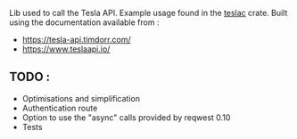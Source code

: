 Lib used to call the Tesla API. 
Example usage found in the [teslac](https://github.com/zklapow/tesla-rs/tree/master/teslac) crate.
Built using the documentation available from :
- https://tesla-api.timdorr.com/
- https://www.teslaapi.io/

## TODO : 
- Optimisations and simplification
- Authentication route 
- Option to use the "async" calls provided by reqwest 0.10
- Tests
